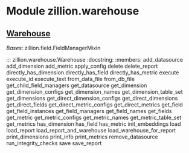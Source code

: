 [//]: # (This is an auto-generated file. Do not edit)
# Module zillion.warehouse


## [Warehouse](https://github.com/totalhack/zillion/blob/master/zillion/warehouse.py#L16-L1156)

*Bases*: zillion.field.FieldManagerMixin

::: zillion.warehouse.Warehouse
    :docstring:
    :members: add_datasource add_dimension add_metric apply_config delete delete_report directly_has_dimension directly_has_field directly_has_metric execute execute_id execute_text from_data_file from_db_file get_child_field_managers get_datasource get_dimension get_dimension_configs get_dimension_names get_dimension_table_set get_dimensions get_direct_dimension_configs get_direct_dimensions get_direct_fields get_direct_metric_configs get_direct_metrics get_field get_field_instances get_field_managers get_field_names get_fields get_metric get_metric_configs get_metric_names get_metric_table_set get_metrics has_dimension has_field has_metric init_embeddings load load_report load_report_and_warehouse load_warehouse_for_report print_dimensions print_info print_metrics remove_datasource run_integrity_checks save save_report

